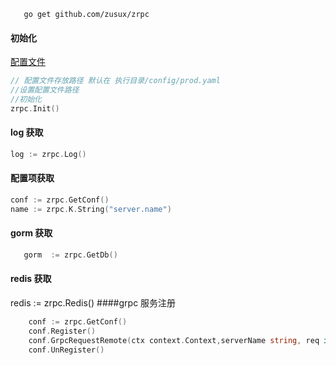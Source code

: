 ```shell
   go get github.com/zusux/zrpc
```

#### 初始化
[配置文件](example/config/prod.yaml)
```go
// 配置文件存放路径 默认在 执行目录/config/prod.yaml
//设置配置文件路径
//初始化
zrpc.Init()
```

#### log 获取
```go
log := zrpc.Log()
```


#### 配置项获取
```go
conf := zrpc.GetConf()
name := zrpc.K.String("server.name")
```   

#### gorm 获取
```go
   gorm  := zrpc.GetDb()
```

#### redis 获取
redis := zrpc.Redis()
####grpc 服务注册
```go
    conf := zrpc.GetConf()
    conf.Register()
    conf.GrpcRequestRemote(ctx context.Context,serverName string, req interface{}, reqFactory sd.Factory)
    conf.UnRegister()
```